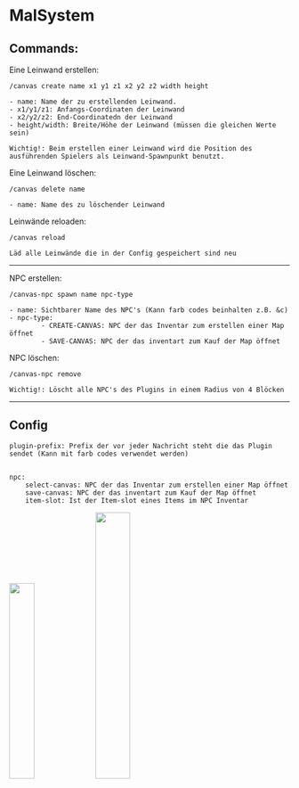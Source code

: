 <h1> MalSystem </h1>


<h2> Commands: </h2>

Eine Leinwand erstellen:

    /canvas create name x1 y1 z1 x2 y2 z2 width height

    - name: Name der zu erstellenden Leinwand.
    - x1/y1/z1: Anfangs-Coordinaten der Leinwand
    - x2/y2/z2: End-Coordinatedn der Leinwand
    - height/width: Breite/Höhe der Leinwand (müssen die gleichen Werte sein)
    
    Wichtig!: Beim erstellen einer Leinwand wird die Position des ausführenden Spielers als Leinwand-Spawnpunkt benutzt.
    
Eine Leinwand löschen:
    
    /canvas delete name

    - name: Name des zu löschender Leinwand

Leinwände reloaden:

    /canvas reload
    
    Läd alle Leinwände die in der Config gespeichert sind neu

---

NPC erstellen:
    
    /canvas-npc spawn name npc-type
    
    - name: Sichtbarer Name des NPC's (Kann farb codes beinhalten z.B. &c)
    - npc-type: 
            - CREATE-CANVAS: NPC der das Inventar zum erstellen einer Map öffnet
            - SAVE-CANVAS: NPC der das inventart zum Kauf der Map öffnet

NPC löschen:

    /canvas-npc remove
    
    Wichtig!: Löscht alle NPC's des Plugins in einem Radius von 4 Blöcken

---

<h2>Config</h2>

    plugin-prefix: Prefix der vor jeder Nachricht steht die das Plugin sendet (Kann mit farb codes verwendet werden)
    

    npc:
        select-canvas: NPC der das Inventar zum erstellen einer Map öffnet
        save-canvas: NPC der das inventart zum Kauf der Map öffnet
        item-slot: Ist der Item-slot eines Items im NPC Inventar
<img src="https://proxy.spigotmc.org/cb7b065c27a6e19884eb8570db0767c1036836bb?url=https%3A%2F%2Fwiki.vg%2Fimages%2Fthumb%2F1%2F19%2FChest-slots.png%2F300px-Chest-slots.png" width="30%">
<img src="https://www.spigotmc.org/attachments/example2-png.188806/" width="35%">